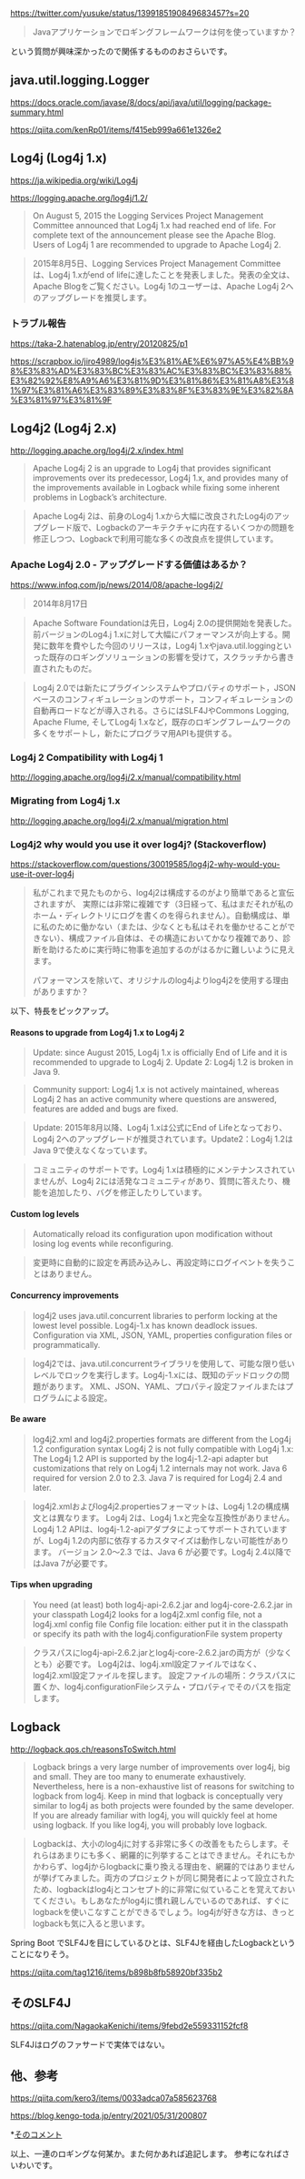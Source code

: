 https://twitter.com/yusuke/status/1399185190849683457?s=20

> Javaアプリケーションでロギングフレームワークは何を使っていますか？

という質問が興味深かったので関係するもののおさらいです。


## java.util.logging.Logger

https://docs.oracle.com/javase/8/docs/api/java/util/logging/package-summary.html

https://qiita.com/kenRp01/items/f415eb999a661e1326e2

## Log4j (Log4j 1.x)

https://ja.wikipedia.org/wiki/Log4j

https://logging.apache.org/log4j/1.2/

> On August 5, 2015 the Logging Services Project Management Committee announced that Log4j 1.x had reached end of life. For complete text of the announcement please see the Apache Blog. Users of Log4j 1 are recommended to upgrade to Apache Log4j 2.

> 2015年8月5日、Logging Services Project Management Committeeは、Log4j 1.xがend of lifeに達したことを発表しました。発表の全文は、Apache Blogをご覧ください。Log4j 1のユーザーは、Apache Log4j 2へのアップグレードを推奨します。


### トラブル報告

https://taka-2.hatenablog.jp/entry/20120825/p1

https://scrapbox.io/jiro4989/log4js%E3%81%AE%E6%97%A5%E4%BB%98%E3%83%AD%E3%83%BC%E3%83%AC%E3%83%BC%E3%83%88%E3%82%92%E8%A9%A6%E3%81%9D%E3%81%86%E3%81%A8%E3%81%97%E3%81%A6%E3%83%89%E3%83%8F%E3%83%9E%E3%82%8A%E3%81%97%E3%81%9F


## Log4j2 (Log4j 2.x)

http://logging.apache.org/log4j/2.x/index.html

> Apache Log4j 2 is an upgrade to Log4j that provides significant improvements over its predecessor, Log4j 1.x, and provides many of the improvements available in Logback while fixing some inherent problems in Logback’s architecture.

> Apache Log4j 2は、前身のLog4j 1.xから大幅に改良されたLog4jのアップグレード版で、Logbackのアーキテクチャに内在するいくつかの問題を修正しつつ、Logbackで利用可能な多くの改良点を提供しています。


### Apache Log4j 2.0 - アップグレードする価値はあるか？
https://www.infoq.com/jp/news/2014/08/apache-log4j2/

> 2014年8月17日

> Apache Software Foundationは先日，Log4j 2.0の提供開始を発表した。前バージョンのLog4.j 1.xに対して大幅にパフォーマンスが向上する。開発に数年を費やした今回のリリースは，Log4j 1.xやjava.util.loggingといった既存のロギングソリューションの影響を受けて，スクラッチから書き直されたものだ。

> Log4j 2.0では新たにプラグインシステムやプロパティのサポート，JSONベースのコンフィギュレーションのサポート，コンフィギュレーションの自動再ロードなどが導入される。さらにはSLF4JやCommons Logging, Apache Flume, そしてLog4j 1.xなど，既存のロギングフレームワークの多くをサポートし，新たにプログラマ用APIも提供する。


### Log4j 2 Compatibility with Log4j 1

http://logging.apache.org/log4j/2.x/manual/compatibility.html

### Migrating from Log4j 1.x

http://logging.apache.org/log4j/2.x/manual/migration.html


### Log4j2 why would you use it over log4j? (Stackoverflow)

https://stackoverflow.com/questions/30019585/log4j2-why-would-you-use-it-over-log4j

> 私がこれまで見たものから、log4j2は構成するのがより簡単であると宣伝されますが、 実際には非常に複雑です（3日経って、私はまだそれが私のホーム・ディレクトリにログを書くのを得られません）。自動構成は、単に私のために働かない（または、少なくとも私はそれを働かせることができない）、構成ファイル自体は、その構造においてかなり複雑であり、診断を助けるために実行時に物事を追加するのがはるかに難しいように見えます。
>
> パフォーマンスを除いて、オリジナルのlog4jよりlog4j2を使用する理由がありますか？

以下、特長をピックアップ。

#### Reasons to upgrade from Log4j 1.x to Log4j 2

> Update: since August 2015, Log4j 1.x is officially End of Life and it is recommended to upgrade to Log4j 2. Update 2: Log4j 1.2 is broken in Java 9.

> Community support: Log4j 1.x is not actively maintained, whereas Log4j 2 has an active community where questions are answered, features are added and bugs are fixed.

> Update: 2015年8月以降、Log4j 1.xは公式にEnd of Lifeとなっており、Log4j 2へのアップグレードが推奨されています。Update2：Log4j 1.2はJava 9で使えなくなっています。

> コミュニティのサポートです。Log4j 1.xは積極的にメンテナンスされていませんが、Log4j 2には活発なコミュニティがあり、質問に答えたり、機能を追加したり、バグを修正したりしています。

#### Custom log levels

> Automatically reload its configuration upon modification without losing log events while reconfiguring.

> 変更時に自動的に設定を再読み込みし、再設定時にログイベントを失うことはありません。


#### Concurrency improvements

> log4j2 uses java.util.concurrent libraries to perform locking at the lowest level possible. Log4j-1.x has known deadlock issues.
Configuration via XML, JSON, YAML, properties configuration files or programmatically.

> log4j2では、java.util.concurrentライブラリを使用して、可能な限り低いレベルでロックを実行します。Log4j-1.xには、既知のデッドロックの問題があります。
XML、JSON、YAML、プロパティ設定ファイルまたはプログラムによる設定。


#### Be aware

> log4j2.xml and log4j2.properties formats are different from the Log4j 1.2 configuration syntax
Log4j 2 is not fully compatible with Log4j 1.x: The Log4j 1.2 API is supported by the log4j-1.2-api adapter but customizations that rely on Log4j 1.2 internals may not work.
Java 6 required for version 2.0 to 2.3. Java 7 is required for Log4j 2.4 and later.

> log4j2.xmlおよびlog4j2.propertiesフォーマットは、Log4j 1.2の構成構文とは異なります。
Log4j 2は、Log4j 1.xと完全な互換性がありません。Log4j 1.2 APIは、log4j-1.2-apiアダプタによってサポートされていますが、Log4j 1.2の内部に依存するカスタマイズは動作しない可能性があります。
バージョン 2.0～2.3 では、Java 6 が必要です。Log4j 2.4以降ではJava 7が必要です。


#### Tips when upgrading

> You need (at least) both log4j-api-2.6.2.jar and log4j-core-2.6.2.jar in your classpath
Log4j2 looks for a log4j2.xml config file, not a log4j.xml config file
Config file location: either put it in the classpath or specify its path with the log4j.configurationFile system property

> クラスパスにlog4j-api-2.6.2.jarとlog4j-core-2.6.2.jarの両方が（少なくとも）必要です。
Log4j2は、log4j.xml設定ファイルではなく、log4j2.xml設定ファイルを探します。
設定ファイルの場所：クラスパスに置くか、log4j.configurationFileシステム・プロパティでそのパスを指定します。




## Logback

http://logback.qos.ch/reasonsToSwitch.html

> Logback brings a very large number of improvements over log4j, big and small. They are too many to enumerate exhaustively. Nevertheless, here is a non-exhaustive list of reasons for switching to logback from log4j. Keep in mind that logback is conceptually very similar to log4j as both projects were founded by the same developer. If you are already familiar with log4j, you will quickly feel at home using logback. If you like log4j, you will probably love logback.


> Logbackは、大小のlog4jに対する非常に多くの改善をもたらします。それらはあまりにも多く、網羅的に列挙することはできません。それにもかかわらず、log4jからlogbackに乗り換える理由を、網羅的ではありませんが挙げてみました。両方のプロジェクトが同じ開発者によって設立されたため、logbackはlog4jとコンセプト的に非常に似ていることを覚えておいてください。もしあなたがlog4jに慣れ親しんでいるのであれば、すぐにlogbackを使いこなすことができるでしょう。log4jが好きな方は、きっとlogbackも気に入ると思います。

Spring Boot でSLF4Jを目にしているひとは、SLF4Jを経由したLogbackということになりそう。

https://qiita.com/tag1216/items/b898b8fb58920bf335b2


## そのSLF4J

https://qiita.com/NagaokaKenichi/items/9febd2e559331152fcf8

SLF4Jはログのファサードで実体ではない。

## 他、参考

https://qiita.com/kero3/items/0033adca07a585623768

https://blog.kengo-toda.jp/entry/2021/05/31/200807

*[そのコメント](https://b.hatena.ne.jp/entry/s/blog.kengo-toda.jp/entry/2021/05/31/200807)


以上、一連のロギングな何某か。また何かあれば追記します。
参考になればさいわいです。

